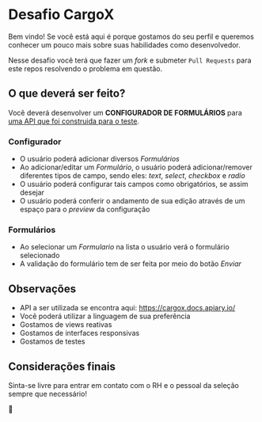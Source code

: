 # Desafio CargoX

Bem vindo! Se você está aqui é porque gostamos do seu perfil e queremos conhecer um pouco mais sobre suas habilidades como desenvolvedor.

Nesse desafio você terá que fazer um _fork_ e submeter `Pull Requests` para este repos resolvendo o problema em questão.

## O que deverá ser feito?

Você deverá desenvolver um **CONFIGURADOR DE FORMULÁRIOS** para [uma API que foi construida para o teste](https://cargox.docs.apiary.io/).

### Configurador

* O usuário poderá adicionar diversos *Formulários*
* Ao adicionar/editar um *Formulário*, o usuário poderá adicionar/remover diferentes tipos de campo, sendo eles: *text*, *select*, *checkbox* e *radio*
* O usuário poderá configurar tais campos como obrigatórios, se assim desejar
* O usuário poderá conferir o andamento de sua edição através de um espaço para o *preview* da configuração

### Formulários

* Ao selecionar um *Formulario* na lista o usuário verá o formulário selecionado
* A validação do formulário tem de ser feita por meio do botão *Enviar*

## Observações

* API a ser utilizada se encontra aqui: <https://cargox.docs.apiary.io/>
* Você poderá utilizar a linguagem de sua preferência
* Gostamos de views reativas
* Gostamos de interfaces responsivas
* Gostamos de testes

## Considerações finais

Sinta-se livre para entrar em contato com o RH e o pessoal da seleção sempre que necessário!

:truck:
